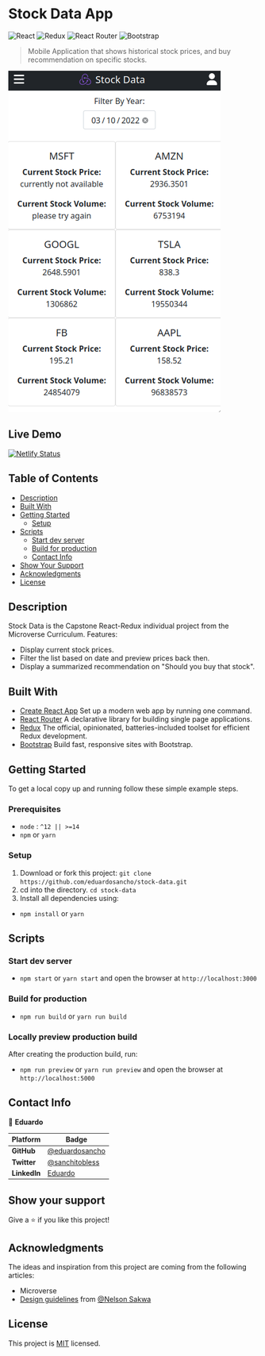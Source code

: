 # Stock Data App

![React](https://img.shields.io/badge/-React-61DAFB?logo=react&logoColor=white&style=for-the-badge)
![Redux](https://img.shields.io/badge/redux-%23593d88.svg?style=for-the-badge&logo=redux&logoColor=white)
![React Router](https://img.shields.io/badge/React_Router-CA4245?style=for-the-badge&logo=react-router&logoColor=white)
![Bootstrap](https://img.shields.io/badge/bootstrap-%23563D7C.svg?style=for-the-badge&logo=bootstrap&logoColor=white)

> Mobile Application that shows historical stock prices, and buy recommendation on specific stocks.

![screenshot](./src/assets/screenshot.png)

## Live Demo

[![Netlify Status](https://api.netlify.com/api/v1/badges/a87da86c-4b5b-4da9-aa99-b931a84e5afd/deploy-status)](https://sad-edison-40e613.netlify.app/)

## Table of Contents

- [Description](#description)
- [Built With](#built-with)
- [Getting Started](#getting-started)
  - [Setup](#setup)
- [Scripts](#scripts)
  - [Start dev server](#start-dev-server)
  - [Build for production](#Build-for-production)
  - [Contact Info](#contact-info)
- [Show Your Support](#how-your-support)
- [Acknowledgments](#acknowledgments)
- [License](#license)

## Description

Stock Data is the Capstone React-Redux individual project from the Microverse Curriculum.
Features:

- Display current stock prices.
- Filter the list based on date and preview prices back then.
- Display a summarized recommendation on "Should you buy that stock".

## Built With

- [Create React App](https://create-react-app.dev/) Set up a modern web app by running one command.
- [React Router](https://reactrouter.com/) A declarative library for building single page applications.
- [Redux](https://redux-toolkit.js.org/) The official, opinionated, batteries-included toolset for efficient Redux development.
- [Bootstrap](https://getbootstrap.com/) Build fast, responsive sites with Bootstrap.

## Getting Started

To get a local copy up and running follow these simple example steps.

### Prerequisites

- `node` : `^12 || >=14`
- `npm` or `yarn`

### Setup
 
1. Download or fork this project: ```git clone https://github.com/eduardosancho/stock-data.git```
2. cd into the directory. ```cd stock-data```
3. Install all dependencies using:

- `npm install` or `yarn`

## Scripts

### Start dev server

- `npm start` or `yarn start` and open the browser at `http://localhost:3000`

### Build for production

- `npm run build` or `yarn run build`

### Locally preview production build

After creating the production build, run:

- `npm run preview` or `yarn run preview` and open the browser at `http://localhost:5000`

## Contact Info

👤 **Eduardo**

 Platform | Badge |
 --- | --- |
 **GitHub**  | [@eduardosancho](https://github.com/eduardosancho)
 **Twitter** | [@sanchitobless](https://twitter.com/sanchitobless)
 **LinkedIn** | [Eduardo](https://www.linkedin.com/in/eduardo-sancho-solano/)

## Show your support

Give a ⭐️ if you like this project!

## Acknowledgments

The ideas and inspiration from this project are coming from the following articles:

- Microverse
- [Design guidelines](https://www.behance.net/gallery/31579789/Ballhead-App-(Free-PSDs)) from [@Nelson Sakwa](https://www.behance.net/sakwadesignstudio)


## License

This project is [MIT](./MIT.md) licensed.
